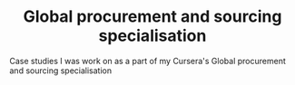 ****<h1 align = "center"> Global procurement and sourcing specialisation  </h1>****
Case studies I was work on as a part of my Cursera's Global procurement and sourcing specialisation
